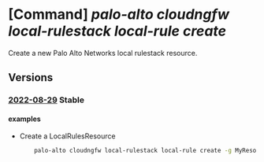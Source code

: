 # [Command] _palo-alto cloudngfw local-rulestack local-rule create_

Create a new Palo Alto Networks local rulestack resource.

## Versions

### [2022-08-29](/Resources/mgmt-plane/L3N1YnNjcmlwdGlvbnMve30vcmVzb3VyY2Vncm91cHMve30vcHJvdmlkZXJzL3BhbG9hbHRvbmV0d29ya3MuY2xvdWRuZ2Z3L2xvY2FscnVsZXN0YWNrcy97fS9sb2NhbHJ1bGVzL3t9/2022-08-29.xml) **Stable**

<!-- mgmt-plane /subscriptions/{}/resourcegroups/{}/providers/paloaltonetworks.cloudngfw/localrulestacks/{}/localrules/{} 2022-08-29 -->

#### examples

- Create a LocalRulesResource
    ```bash
        palo-alto cloudngfw local-rulestack local-rule create -g MyResourceGroup --local-rulestack-name MyLocalRulestacks --rule-name MyLocalRule --priority "1" --action-type "Allow" --enable-logging "DISABLED" --rule-state "DISABLED"
    ```
